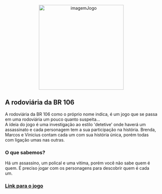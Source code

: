 <p align="center">
<img alt="imagemJogo" src="https://scontent.fqnv4-1.fna.fbcdn.net/v/t39.30808-6/279457310_5335835309801905_3752876434198303044_n.jpg?_nc_cat=103&ccb=1-5&_nc_sid=730e14&_nc_ohc=L6IqNks-91EAX-FF_eH&tn=90Qd390PdCr2YcO9&_nc_ht=scontent.fqnv4-1.fna&oh=00_AT9doQugzZwPcY5P54fdAlhK6DE5_YG8rUQUpyu3vvdxzw&oe=62706C39" height="280" />
 <p/>

<h2>A rodoviária da BR 106</h2>

<p>A rodoviária da BR 106 como o próprio nome indica, é um jogo que se passa em uma rodoviária um pouco quanto suspeita... <br>
  A ídeia do jogo é uma investigação ao estilo 'detetive' onde haverá um assassinato e cada personagem tem a sua participação na história. 
  Brenda, Marcos e Vinicius contam cada um com sua história única, porém todas com ligação umas nas outras.</p>
   <h3> O que sabemos?</h3>
   <p> Há um assassino, um polical e uma vitíma, porém você não sabe quem é quem. É preciso jogar com os personagens para descobrir quem é cada um.</p>
   
   <h3> <a href= "https://ramomfrz.github.io/projetoFinal_De_ModuloResilia">Link para o jogo</a> </h3>
